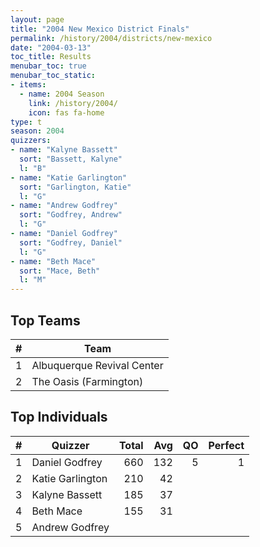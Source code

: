 ```yaml
---
layout: page
title: "2004 New Mexico District Finals"
permalink: /history/2004/districts/new-mexico
date: "2004-03-13"
toc_title: Results
menubar_toc: true
menubar_toc_static:
- items:
  - name: 2004 Season
    link: /history/2004/
    icon: fas fa-home
type: t
season: 2004
quizzers:
- name: "Kalyne Bassett"
  sort: "Bassett, Kalyne"
  l: "B"
- name: "Katie Garlington"
  sort: "Garlington, Katie"
  l: "G"
- name: "Andrew Godfrey"
  sort: "Godfrey, Andrew"
  l: "G"
- name: "Daniel Godfrey"
  sort: "Godfrey, Daniel"
  l: "G"
- name: "Beth Mace"
  sort: "Mace, Beth"
  l: "M"
---
```


## Top Teams

|    # | Team                       |
| ---: | -------------------------- |
|    1 | Albuquerque Revival Center |
|    2 | The Oasis (Farmington)     |

## Top Individuals

|    # | Quizzer          | Total |  Avg |   QO | Perfect |
| ---: | ---------------- | ----: | ---: | ---: | ------: |
|    1 | Daniel Godfrey   |   660 |  132 |    5 |       1 |
|    2 | Katie Garlington |   210 |   42 |      |         |
|    3 | Kalyne Bassett   |   185 |   37 |      |         |
|    4 | Beth Mace        |   155 |   31 |      |         |
|    5 | Andrew Godfrey   |       |      |      |         |
